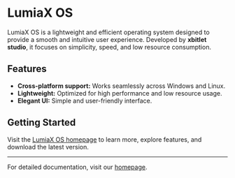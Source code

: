 # LumiaX OS

LumiaX OS is a lightweight and efficient operating system designed to provide a smooth and intuitive user experience. Developed by **xbitlet studio**, it focuses on simplicity, speed, and low resource consumption.

## Features
- **Cross-platform support:** Works seamlessly across Windows and Linux.
- **Lightweight:** Optimized for high performance and low resource usage.
- **Elegant UI:** Simple and user-friendly interface.

## Getting Started
Visit the [LumiaX OS homepage](https://lunarpixel17.github.io/lumiaX/) to learn more, explore features, and download the latest version.

---
For detailed documentation, visit our [homepage](https://lunarpixel17.github.io/lumiaX/).
